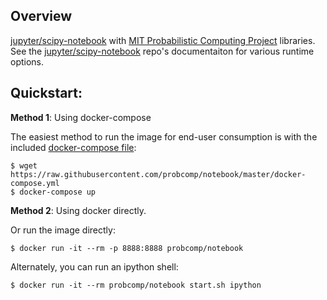 ## Overview

[jupyter/scipy-notebook](https://hub.docker.com/r/jupyter/scipy-notebook/) with
[MIT Probabilistic Computing Project](http://probcomp.org/) libraries. See the
[jupyter/scipy-notebook](https://hub.docker.com/r/jupyter/scipy-notebook/)
repo's documentaiton for various runtime options.

## Quickstart:

__Method 1__: Using docker-compose

The easiest method to run the image for end-user consumption is with the
included [docker-compose file](https://github.com/probcomp/notebook/blob/master/docker-compose.yml):

```
$ wget https://raw.githubusercontent.com/probcomp/notebook/master/docker-compose.yml
$ docker-compose up
```

__Method 2__: Using docker directly.

Or run the image directly:

```
$ docker run -it --rm -p 8888:8888 probcomp/notebook
```

Alternately, you can run an ipython shell:

```
$ docker run -it --rm probcomp/notebook start.sh ipython
```
